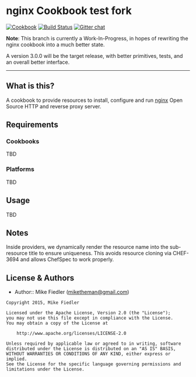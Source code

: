 nginx Cookbook test fork
==============
[![Cookbook](http://img.shields.io/cookbook/v/nginx.svg)](https://github.com/miketheman/nginx)
[![Build Status](https://travis-ci.org/miketheman/nginx.svg?branch=master)](https://travis-ci.org/miketheman/nginx)
[![Gitter chat](https://img.shields.io/badge/Gitter-miketheman%2Fnginx-brightgreen.svg)](https://gitter.im/miketheman/nginx)

**Note**: This branch is currently a Work-In-Progress, in hopes of rewriting the nginx cookbook
into a much better state.

A version 3.0.0 will be the target release, with better primitives, tests,
and an overall better interface.

---

What is this?
-------------
A cookbook to provide resources to install, configure and run [nginx][]
Open Source HTTP and reverse proxy server.

Requirements
------------
### Cookbooks
TBD

### Platforms
TBD

Usage
-----
TBD

Notes
-----
Inside providers, we dynamically render the resource name into the sub-resource
title to ensure uniqueness.
This avoids resource cloning via CHEF-3694 and allows ChefSpec to work properly.

License & Authors
-----------------
- Author:: Mike Fiedler (<miketheman@gmail.com>)

```text
Copyright 2015, Mike Fiedler

Licensed under the Apache License, Version 2.0 (the "License");
you may not use this file except in compliance with the License.
You may obtain a copy of the License at

    http://www.apache.org/licenses/LICENSE-2.0

Unless required by applicable law or agreed to in writing, software
distributed under the License is distributed on an "AS IS" BASIS,
WITHOUT WARRANTIES OR CONDITIONS OF ANY KIND, either express or implied.
See the License for the specific language governing permissions and
limitations under the License.
```

[nginx]: http://nginx.org/
